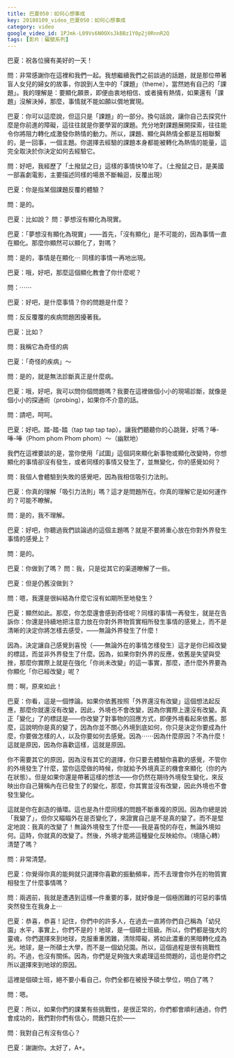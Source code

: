 ```yaml
---
title: 巴夏050：如何心想事成
key: 20180109_video_巴夏050：如何心想事成
category: video
google_video_id: 1PJmk-L09Vs6N0OXsJkBBz1Y0p2j0RnnR2Q
tags: [影片｜編號系列]
---
```


巴夏：祝各位擁有美好的一天！

問：非常感謝你在這裡和我們一起。我想繼續我們之前談過的話題，就是那位帶著盲人女兒的婦女的故事，你說到人生中的「課題」（theme），當然她有自己的「課題」。我的理解是：要顯化願景，即便由衷地相信、或者擁有熱情，如果還有「課題」沒解決掉，那麼，事情就不能如願以償地實現。

巴夏：你可以這麼說，但這只是「課題」的一部分。換句話說，讓你自己去探究什麼是你前進的障礙，這往往就是你要學習的課題。充分地對課題展開探索，往往能令你將阻力轉化成激發你熱情的動力。所以，課題、顯化與熱情全都是互相聯繫的，是一回事，一個主題。你選擇去經驗的課題本身都能被轉化為熱情的能量，這完全取決於你決定如何去經驗它。

問：好吧，我經歷了「土撥鼠之日」這樣的事情快10年了。（土撥鼠之日，是美國一部喜劇電影，主要描述同樣的場景不斷輪迴，反覆出現）

巴夏：你是指某個課題反覆的體驗？

問：是的。

巴夏：比如說？
問：夢想沒有顯化為現實。

巴夏：「夢想沒有顯化為現實」——首先，「沒有顯化」是不可能的，因為事情一直在顯化。那麼你顯然可以顯化了，對嗎？

問：是的，事情是在顯化⋯ 同樣的事情一再地出現。

巴夏：哦，好吧，那麼這個顯化教會了你什麼呢？

問：⋯⋯

巴夏：好吧，是什麼事情？你的問題是什麼？

問：反反覆覆的疾病問題困擾著我。

巴夏：比如？

問：我稱它為奇怪的病

巴夏：「奇怪的疾病」～

問：是的，就是無法診斷真正是什麼病。

巴夏：哦，好吧，我可以問你個問題嗎？我要在這裡做個小小的現場診斷，就像是個小小的探通術（probing），如果你不介意的話。

問：請吧，呵呵。

巴夏：好吧。踏-踏-踏（tap tap tap tap）。讓我們聽聽你的心跳聲，好嗎？唪-唪-唪（Phom phom Phom phom）～（幽默地）

我們在這裡要談的是，當你使用「試圖」這個詞來顯化新事物或顯化改變時，你想顯化的事情卻沒有發生，或者同樣的事情又發生了，並無變化，你的感覺如何？

問：我個人會體驗到失敗的感覺吧，因為我相信吸引力法則。

巴夏：你真的理解「吸引力法則」嗎？這才是問題所在。你真的理解它是如何運作的？可能不瞭解。

問：是的，我不理解。

巴夏：好吧，你聽過我們談論過的這個主題嗎？就是不要將重心放在你對外界發生事情的感覺上？

問：是的。

巴夏：你做到了嗎？
問：我，只是從其它的渠道瞭解了一些。

巴夏：但是仍舊沒做到？

問：嗯，我還是很糾結為什麼它沒有如期所至地發生？

巴夏：顯然如此。那麼，你怎麼還會感到奇怪呢？同樣的事情一再發生，就是在告訴你：你還是持續地把注意力放在你對外界物質實相所發生事情的感覺上，而不是清晰的決定你將怎樣去感受，——無論外界發生了什麼！

因為，決定讓自己感覺到喜悅（——無論外在的事情怎樣發生）這才是你已經改變的標誌，而並非外界發生了什麼。因為，如果你對外界的反應，依舊是失望與受挫，那麼你實際上就是在強化「你尚未改變」的這一事實，那麼，憑什麼外界要為你顯化「你已經改變」呢？

問：啊，原來如此！

巴夏：你看，這是一個悖論。如果你依舊按照「外界還沒有改變」這個想法起反應，那麼你就還沒有改變，因此，外境也不會改變，因為你實際上還沒有改變。真正「變化」了的標誌是——你改變了對事物的回應方式，即便外境看起來依舊。那麼，這說明你是真的變了，因為你並不關心外境到底如何，你只是決定你要成為什麼，你要做怎樣的人，以及你要如何去感覺。因為⋯⋯因為什麼原因？不為什麼！這就是原因，因為你喜歡這樣，這就是原因。

你不需要其它的原因，因為沒有其它的選擇，你只要去體驗你喜歡的感覺，不管你的外境發生了什麼，當你這麼做的時候，你就給予外境真正的機會來顯化（你的內在狀態）。但是如果你還是帶著這樣的想法——你仍然在期待外境發生變化，來反映出你自己聲稱內在已發生了的變化，那麼，你其實並沒有改變，因此外境也不會發生變化。

這就是你在創造的循環。這也是為什麼同樣的問題不斷重複的原因。因為你總是說「我變了」，但你又瞄瞄外在是否變化了，來證實自己是不是真的變了。而不是堅定地說：我真的改變了！無論外境發生了什麼——我是喜悅的存在，無論外境如何。這時，你就真的改變了。然後，外境才能將這種變化反映給你。（境隨心轉）清楚了嗎？

問：非常清楚。

巴夏：你覺得你真的能夠就只選擇你喜歡的振動頻率，而不去理會你外在的物質實相發生了什麼事情嗎？

問：兩週前，我就是遭遇到這樣—件重要的事，就好像是一個極困難的可惡的事情突然發生在我身上⋯

巴夏：恭喜，恭喜！記住，你們中的許多人，在過去一直將你們自己稱為「幼兒園」水平，事實上，你們不是的！地球，是一個碩士班級。所以，你們都是強大的靈魂，你們選擇來到地球，克服重重困難，清除障礙，將如此濃重的黑暗轉化成為光。地球，是一所碩士大學，而不是一個幼兒園。所以，這個過程是很有挑戰性的。不過，也沒有關係。因為，你們是足夠強大來處理這些問題的，這也是你們之所以選擇來到地球的原因。

這裡是個碩士班，絕不要小看自己，你們全都在被授予碩士學位，明白了嗎？

問：嗯。

巴夏：所以，如果你們的課業有些挑戰性，是很正常的，你們都會順利通過，你們會成功的，我們對你們有信心，問題只在於——

問：我對自己有沒有信心？

巴夏：謝謝你。太好了，A+。
